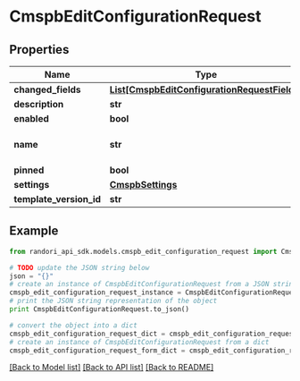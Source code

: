 # CmspbEditConfigurationRequest


## Properties

Name | Type | Description | Notes
------------ | ------------- | ------------- | -------------
**changed_fields** | [**List[CmspbEditConfigurationRequestFields]**](CmspbEditConfigurationRequestFields.md) |  | [optional] 
**description** | **str** |  | [optional] 
**enabled** | **bool** |  | [optional] 
**name** | **str** | string activity_configuration_id &#x3D; 1; | [optional] 
**pinned** | **bool** |  | [optional] 
**settings** | [**CmspbSettings**](CmspbSettings.md) |  | [optional] 
**template_version_id** | **str** |  | [optional] 

## Example

```python
from randori_api_sdk.models.cmspb_edit_configuration_request import CmspbEditConfigurationRequest

# TODO update the JSON string below
json = "{}"
# create an instance of CmspbEditConfigurationRequest from a JSON string
cmspb_edit_configuration_request_instance = CmspbEditConfigurationRequest.from_json(json)
# print the JSON string representation of the object
print CmspbEditConfigurationRequest.to_json()

# convert the object into a dict
cmspb_edit_configuration_request_dict = cmspb_edit_configuration_request_instance.to_dict()
# create an instance of CmspbEditConfigurationRequest from a dict
cmspb_edit_configuration_request_form_dict = cmspb_edit_configuration_request.from_dict(cmspb_edit_configuration_request_dict)
```
[[Back to Model list]](../README.md#documentation-for-models) [[Back to API list]](../README.md#documentation-for-api-endpoints) [[Back to README]](../README.md)


